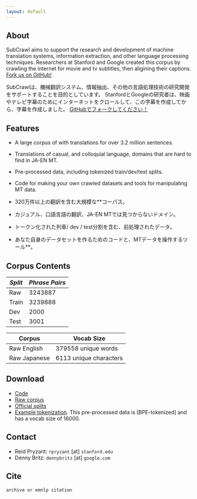 ```yaml
---
layout: default
---
```


## About

SubCrawl aims to support the research and development of machine translation systems, information extraction, and other language processing techniques. Researchers at Stanford and Google created this corpus by crawling the internet for movie and tv subtitles, then aligining their captions. [Fork us on GitHub!](https://github.com/rpryzant/SubCrawl)

SubCrawlは、機械翻訳システム、情報抽出、その他の言語処理技術の研究開発をサポートすることを目的としています。 StanfordとGoogleの研究者は、映画やテレビ字幕のためにインターネットをクロールして、この字幕を作成してから、字幕を作成しました。 [GitHubでフォークしてください！](https://github.com/rpryzant/SubCrawl)

## Features

* A large corpus of with translations for over 3.2 million sentences.
* Translations of casual, and colloquial language, domains that are hard to find in JA-EN MT. 
* Pre-processed data, including tokenized train/dev/test splits.
* Code for making your own crawled datasets and tools for manipulating MT data.

* 320万件以上の翻訳を含む大規模な**コーパス。
* カジュアル、口語言語の翻訳、JA-EN MTでは見つからないドメイン。
* トークン化された列車/ dev / test分割を含む、前処理されたデータ。
* あなた自身のデータセットを作るためのコードと、MTデータを操作するツール**。

## Corpus Contents



| *Split* | *Phrase Pairs* |
|---------|----------------|
| Raw     | 3243887        |
| Train   | 3239888        |
| Dev     | 2000           |
| Test    | 3001           |


| Corpus        | Vocab Size             |
|---------------|------------------------|
| Raw English   | 379558 unique words    |
| Raw Japanese  | 6113 unique characters |




## Download
* [Code]()
* [Raw corpus]()
* [Official splits]()
* [Example tokenization](). This pre-processed data is [BPE-tokenized] and has a vocab size of 16000.

## Contact

* Reid Pryzant: `rpryzant` [at] `stanford.edu`
* Denny Britz: `dennybritz` [at] `google.com`


## Cite

```
archive or emnlp citation
```



